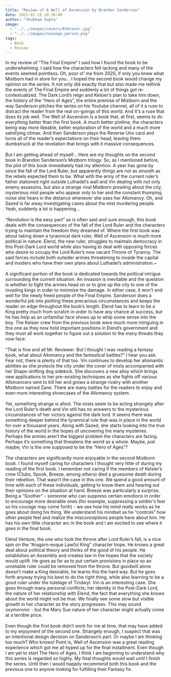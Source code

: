 ```yaml
---
title: "Review of A Well of Ascension by Brandon Sanderson"
date: 2021-02-18 20:30:00
author: "Shubham Gupta"
image:
  - "../../images/covers/016cover.jpg"
  - "../../images/noimage_person.png"
tags:
  - Book
  - Review
---
```



In my review of “The Final Empire” I said how I found the book to be underwhelming. I said how the characters felt lacking and many of the events seemed pointless. Oh, poor ol’ me from 2020, if only you knew what Mistborn had in store for you…
I hoped the second book would change my opinion on the series. It not only did exactly that but also made me rethink the events of The Final Empire and suddenly a lot of things got re-contextualized. The Dark Lord’s reign and Kelsier’s plan to take him down, the history of the “Hero of Ages”, the entire premise of Mistborn and the way Sanderson pitches the series on his Youtube channel, all of it a ruse to distract the reader from the real on-goings of this world. And it's a ruse that does its job well. 
The Well of Ascension is a book that, at first, seems to do everything better than the first book. A much better plotline, the characters being way more likeable, better exploration of the world and a much more satisfying climax. And then Sanderson plays the Reverse Uno card and turns all of the reader’s expectations on their head, leaving them dumbstruck at the revelation that brings with it massive consequences.
<br><br>
But I am getting ahead of myself… Here are my thoughts on the second book in Brandon Sanderson’s Mistborn trilogy:
So, as I mentioned before, the plot of this book immediately had my attention. A year has gone by since the fall of the Lord Ruler, but apparently things are not as smooth as the rebels expected them to be. What with the army of the current ruler’s father stationed right outside Luthadel’s wall and Vin dealing with not only enemy assassins, but also a strange rival Mistborn prowling about the city, mysterious mist people who appear only to her and the constant thumping noise she hears in the distance whenever she uses her Allomancy. Oh, and Sazed is far away investigating cases about the mist murdering people. Yeah, suddenly a lot is happening…
<br><br>
“Revolution is the easy part” as is often said and sure enough, this book deals with the consequences of the fall of the Lord Ruler and the characters trying to maintain the freedom they dreamed of. Where the first book was about taking down a tyrannical dark ruler, Well of Ascension is much more political in nature. Elend, the new ruler, struggles to maintain democracy in this Post-Dark Lord world while also having to deal with opposing forces who desire to occupy the Lord Ruler’s now vacant Throne of Tyranny. The said forces include both outsider armies threatening to invade the capital and insiders who have their own plans about Luthadel’s administration.~
<br><br>
A significant portion of the book is dedicated towards the political intrigue surrounding the current situation. An invasion is inevitable and the question is whether to fight the armies head on or to give up the city to one of the invading kings in order to minimize the damage. In either case, it won’t end well for the newly freed people of the Final Empire. Sanderson does a wonderful job into plotting these precarious circumstances and keeps the reader on edge throughout the book’s length. Elend has to learn to be a King pretty much from scratch in order to have any chance at success, but he has help as an unfamiliar face shows up to whip some sense into the boy. The Kelsier crew from the previous book were much more intriguing in this one as they now hold important positions in Elend’s government and they must all work together to figure out a solution to the many threats they now face.
<br><br>
“That is fine and all Mr. Reviewer. But I thought I was reading a fantasy book, what about Allomancy and the fantastical battles?” I hear you ask. Fear not, there is plenty of that too. Vin continues to develop her allomantic abilities as she protects the city under the cover of mists accompanied with her Shape-shifting dog sidekick. She discovers a new alloy which brings new applications to her pre-existing techniques as she fights off various Allomancers sent to kill her and grows a strange rivalry with another Mistborn named Zane. There are many battles for the readers to enjoy and even more interesting showcases of the Allomancy system.
<br><br>
Yet, something strange is afoot. The mists seem to be acting strangely after the Lord Ruler’s death and Vin still has no answers to the mysterious circumstances of her victory against the dark lord. It seems there was something deeper behind the tyrannical rule that was in place in the world for over a thousand years. Along with Sazed, she starts looking into the true history of the world in the hopes of uncovering the many mysteries. Perhaps the armies aren’t the biggest problem the characters are facing. Perhaps it’s something that threatens the world as a whole. Maybe, just maybe, Vin is the one supposed to be the “Hero of Ages”?
<br><br>
The characters are significantly more enjoyable in the second Mistborn book. I found myself caring for characters I thought very little of during my reading of the first book. I remember not caring if the members of Kelsier’s crew (Clubs, Spook, Breeze, among others) died a gruesome death during their rebellion. That wasn’t the case in this one. We spend a good amount of time with each of these individuals, getting to know them and hearing out their opinions on the situation at hand. 
Breeze was particularly a surprise. Being a “Soother” - someone who can suppress certain emotions in order to encourage more desirable ones (for example, suppressing a soldier’s fear so his courage may come forth) - we see how his mind really works as he goes about doing his thing. We understand his mindset as he “controls” how other people feel and realize the misconceptions people have about him. He has his own little character arc in the book and I am excited to see where it goes in the final book.
<br><br>
Elend Venture, the one who took the throne after Lord Ruler’s fall, is a nice spin on the “Aragorn-esque Lawful King” character trope. He knows a great deal about political theory and thinks of the good of his people. He establishes an Assembly and creates law in the hopes that the society would uplift. He goes as far as to put certain provisions in place so an unreliable ruler could be removed from the throne. But goodwill alone doesn’t make a King desirable, he learns this the hard way. But he goes forth anyway trying his best to do the right thing, while also learning to be a good ruler under the tutelage of Tindwyl.
Vin is an interesting case. She goes through many personal conflicts; her identity in the Post-Dark Lord, the nature of her relationship with Elend, the fact that everything she knows about the world might not be true. We finally see some slow but visible growth in her character as the story progresses. This may sound oxymoronic - but the Mary Sue nature of her character might actually come at a terrible price.
<br><br>
Even though the first book didn’t work for me at time, that may have added to my enjoyment of the second one. Strangely enough, I suspect that was an intentional design decision on Sanderson’s part. Or maybe I am thinking too much? Who knows! Point is, Well of Ascension was a great reading experience which got me all hyped up for the final installment. Even though I am yet to start The Hero of Ages, I think I am beginning to understand why this series is regarded so highly. 
My final thoughts would wait until I finish the series. Until then I would happily recommend both this book and the previous one to anyone looking for fulfilling their Fantasy fix.
